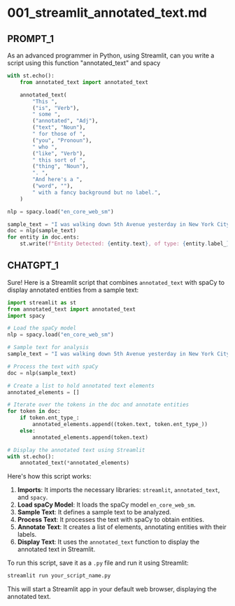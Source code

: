 # 001_streamlit_annotated_text.md

## PROMPT_1
As an advanced programmer in Python, using Streamlit, can you write a script using this function "annotated_text" and spacy

```python
with st.echo():
    from annotated_text import annotated_text

    annotated_text(
        "This ",
        ("is", "Verb"),
        " some ",
        ("annotated", "Adj"),
        ("text", "Noun"),
        " for those of ",
        ("you", "Pronoun"),
        " who ",
        ("like", "Verb"),
        " this sort of ",
        ("thing", "Noun"),
        ". ",
        "And here's a ",
        ("word", ""),
        " with a fancy background but no label.",
    )
```

```python
nlp = spacy.load("en_core_web_sm")

sample_text = "I was walking down 5th Avenue yesterday in New York City and I saw Bill Gates!"
doc = nlp(sample_text)
for entity in doc.ents:
    st.write(f"Entity Detected: {entity.text}, of type: {entity.label_}")  
```



## CHATGPT_1
Sure! Here is a Streamlit script that combines `annotated_text` with spaCy to display annotated entities from a sample text:

```python
import streamlit as st
from annotated_text import annotated_text
import spacy

# Load the spaCy model
nlp = spacy.load("en_core_web_sm")

# Sample text for analysis
sample_text = "I was walking down 5th Avenue yesterday in New York City and I saw Bill Gates!"

# Process the text with spaCy
doc = nlp(sample_text)

# Create a list to hold annotated text elements
annotated_elements = []

# Iterate over the tokens in the doc and annotate entities
for token in doc:
    if token.ent_type_:
        annotated_elements.append((token.text, token.ent_type_))
    else:
        annotated_elements.append(token.text)

# Display the annotated text using Streamlit
with st.echo():
    annotated_text(*annotated_elements)
```

Here's how this script works:
1. **Imports**: It imports the necessary libraries: `streamlit`, `annotated_text`, and `spacy`.
2. **Load spaCy Model**: It loads the spaCy model `en_core_web_sm`.
3. **Sample Text**: It defines a sample text to be analyzed.
4. **Process Text**: It processes the text with spaCy to obtain entities.
5. **Annotate Text**: It creates a list of elements, annotating entities with their labels.
6. **Display Text**: It uses the `annotated_text` function to display the annotated text in Streamlit.

To run this script, save it as a `.py` file and run it using Streamlit:

```bash
streamlit run your_script_name.py
```

This will start a Streamlit app in your default web browser, displaying the annotated text.

